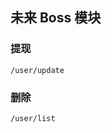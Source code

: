 <!--
 * @Descripttion:
 * @Author: xiaozm
 * @Date: 2019-12-27 15:24:57
 * @LastEditors  : xiaozm
 * @LastEditTime : 2019-12-27 15:30:20
 -->

## 未来 Boss 模块

### 提现

```
/user/update
```

### 删除

```
/user/list
```
